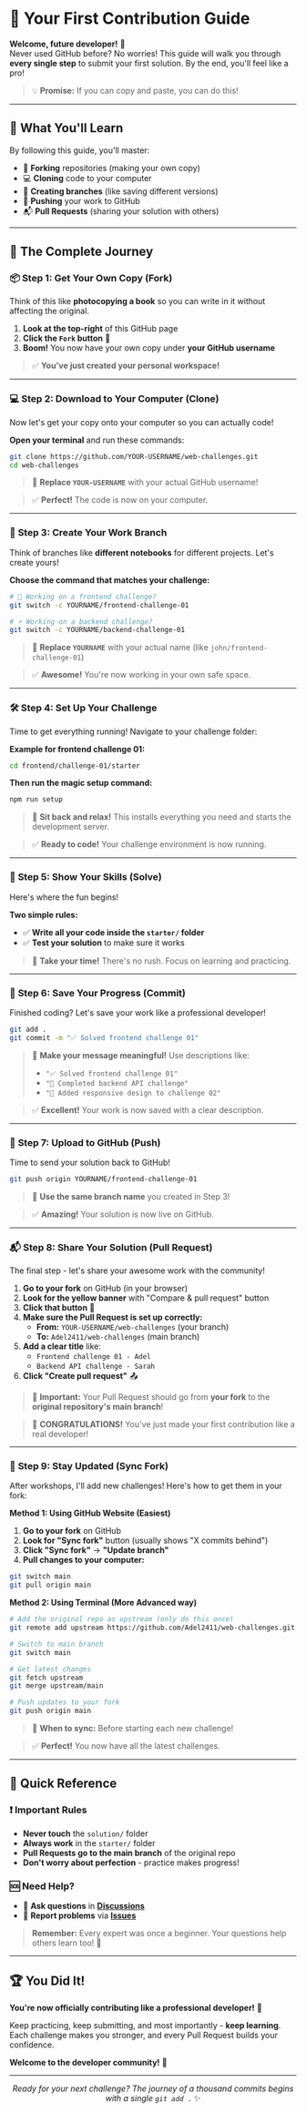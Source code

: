 # 🌟 Your First Contribution Guide

**Welcome, future developer!** 👋  
Never used GitHub before? No worries! This guide will walk you through **every single step** to submit your first solution. By the end, you'll feel like a pro!

> 💡 **Promise:** If you can copy and paste, you can do this!

---

## 🎯 What You'll Learn

By following this guide, you'll master:

- 🍴 **Forking** repositories (making your own copy)
- 💻 **Cloning** code to your computer
- 🌿 **Creating branches** (like saving different versions)
- 🚀 **Pushing** your work to GitHub
- 📬 **Pull Requests** (sharing your solution with others)

---

## 🚀 The Complete Journey

### 📦 **Step 1: Get Your Own Copy (Fork)**

Think of this like **photocopying a book** so you can write in it without affecting the original.

1. **Look at the top-right** of this GitHub page
2. **Click the `Fork` button** 🍴
3. **Boom!** You now have your own copy under **your GitHub username**

> ✅ **You've just created your personal workspace!**

---

### 💻 **Step 2: Download to Your Computer (Clone)**

Now let's get your copy onto your computer so you can actually code!

**Open your terminal** and run these commands:

```bash
git clone https://github.com/YOUR-USERNAME/web-challenges.git
cd web-challenges
```

> 🔄 **Replace `YOUR-USERNAME`** with your actual GitHub username!

> ✅ **Perfect!** The code is now on your computer.

---

### 🌿 **Step 3: Create Your Work Branch**

Think of branches like **different notebooks** for different projects. Let's create yours!

**Choose the command that matches your challenge:**

```bash
# 🎨 Working on a frontend challenge?
git switch -c YOURNAME/frontend-challenge-01

# ⚡ Working on a backend challenge?
git switch -c YOURNAME/backend-challenge-01
```

> 🔄 **Replace `YOURNAME`** with your actual name (like `john/frontend-challenge-01`)

> ✅ **Awesome!** You're now working in your own safe space.

---

### 🛠 **Step 4: Set Up Your Challenge**

Time to get everything running! Navigate to your challenge folder:

**Example for frontend challenge 01:**

```bash
cd frontend/challenge-01/starter
```

**Then run the magic setup command:**

```bash
npm run setup
```

> 🎉 **Sit back and relax!** This installs everything you need and starts the development server.

> ✅ **Ready to code!** Your challenge environment is now running.

---

### 🧠 **Step 5: Show Your Skills (Solve)**

Here's where the fun begins!

**Two simple rules:**

- ✅ **Write all your code inside the `starter/` folder**
- ✅ **Test your solution** to make sure it works

> 💪 **Take your time!** There's no rush. Focus on learning and practicing.

---

### 💾 **Step 6: Save Your Progress (Commit)**

Finished coding? Let's save your work like a professional developer!

```bash
git add .
git commit -m "✅ Solved frontend challenge 01"
```

> 🎨 **Make your message meaningful!** Use descriptions like:
>
> - `"✅ Solved frontend challenge 01"`
> - `"🎯 Completed backend API challenge"`
> - `"🌟 Added responsive design to challenge 02"`

> ✅ **Excellent!** Your work is now saved with a clear description.

---

### 🚀 **Step 7: Upload to GitHub (Push)**

Time to send your solution back to GitHub!

```bash
git push origin YOURNAME/frontend-challenge-01
```

> 🔄 **Use the same branch name** you created in Step 3!

> ✅ **Amazing!** Your solution is now live on GitHub.

---

### 📬 **Step 8: Share Your Solution (Pull Request)**

The final step - let's share your awesome work with the community!

1. **Go to your fork** on GitHub (in your browser)
2. **Look for the yellow banner** with "Compare & pull request" button
3. **Click that button** 🔘
4. **Make sure the Pull Request is set up correctly:**
   - **From:** `YOUR-USERNAME/web-challenges` (your branch)
   - **To:** `Adel2411/web-challenges` (main branch)
5. **Add a clear title** like:
   - `Frontend challenge 01 - Adel`
   - `Backend API challenge - Sarah`
6. **Click "Create pull request"** 📤

> 🎯 **Important:** Your Pull Request should go from **your fork** to the **original repository's main branch**!

> 🎉 **CONGRATULATIONS!** You've just made your first contribution like a real developer!

---

### 🔄 **Step 9: Stay Updated (Sync Fork)**

After workshops, I'll add new challenges! Here's how to get them in your fork:

**Method 1: Using GitHub Website (Easiest)**

1. **Go to your fork** on GitHub
2. **Look for "Sync fork"** button (usually shows "X commits behind")
3. **Click "Sync fork"** → **"Update branch"**
4. **Pull changes to your computer:**

```bash
git switch main
git pull origin main
```

**Method 2: Using Terminal (More Advanced way)**

```bash
# Add the original repo as upstream (only do this once)
git remote add upstream https://github.com/Adel2411/web-challenges.git

# Switch to main branch
git switch main

# Get latest changes
git fetch upstream
git merge upstream/main

# Push updates to your fork
git push origin main
```

> 🎯 **When to sync:** Before starting each new challenge!

> ✅ **Perfect!** You now have all the latest challenges.

---

## 🎯 Quick Reference

### ❗ **Important Rules**

- **Never touch** the `solution/` folder
- **Always work** in the `starter/` folder
- **Pull Requests go to the main branch** of the original repo
- **Don't worry about perfection** - practice makes progress!

### 🆘 **Need Help?**

- 💬 **Ask questions** in **[Discussions](https://github.com/Adel2411/web-challenges/discussions)**
- 🐛 **Report problems** via **[Issues](https://github.com/Adel2411/web-challenges/issues)**

> **Remember:** Every expert was once a beginner. Your questions help others learn too! 🌟

---

## 🏆 You Did It!

**You're now officially contributing like a professional developer!** 💙

Keep practicing, keep submitting, and most importantly - **keep learning**. Each challenge makes you stronger, and every Pull Request builds your confidence.

**Welcome to the developer community!** 🚀

---

<div align="center">

_Ready for your next challenge? The journey of a thousand commits begins with a single `git add .`_ ✨

</div>

